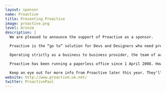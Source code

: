 ```yaml
---
layout: sponsor
name: Proactive
title: Presenting Proactive
image: proactive.png
level: bronze
description: |
  We are pleased to announce the support of Proactive as a sponsor.

  Proactive is the “go to” solution for Devs and Designers who need proper help with their accounts and tax returns. And their prices are highly competitive!

  Operating strictly as a business to business provider, the team of accountants and book keepers likes to focus on getting things done. They can handle year end accounts, tax returns and VAT returns quickly and cleanly, and with a minimum of fuss.

  Proactive has been running a paperless office since 1 April 2008. How did they do that? Well if you’ve met @ProactivePaul you’ll know he’s a coder on the side! Being paperless makes your relationship with the accountant quicker, easier and cheaper, which is surely something you’d be interested in!

  Keep an eye out for more info from Proactive later this year. They'll be offering a discount to attendees of Hackference 2016. And as usual, they'll be putting up some interesting prizes in the Hackathon!
website: http://www.proactive.uk.net/
twitter: ProactivePaul
---
```

